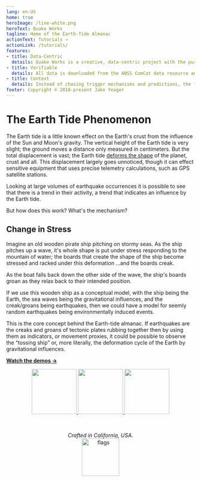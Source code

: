 ```yaml
---
lang: en-US
home: true
heroImage: /line-white.png
heroText: Quake Works
tagline: Home of the Earth-Tide Almanac
actionText: Tutorials →
actionLink: /tutorials/
features:
- title: Data-Centric
  details: Quake Works is a creative, data-centric project with the purpose of displaying large volumes of earthquake data in a simple, informative and scare-free way.
- title: Verifiable
  details: All data is downloaded from the ANSS ComCat data resource and displayed in an easy-to-verify manner.
- title: Context
  details: Instead of chasing trigger mechanisms and predictions, the focus here is on observing earthquake events in a broader context of time and activity trends.
footer: Copyright © 2018-present Jake Yeager
---
```


# The Earth Tide Phenomenon

The Earth tide is a little known effect on the Earth's crust from the influence of the Sun and Moon's gravity. The vertical height of the Earth tide is very slight; the ground moves a distance only measured in centimeters. But the total displacement is vast; the Earth tide [deforms the shape](https://en.wikipedia.org/wiki/Earth_tide#Body_tide) of the planet, crust and all. This displacement largely goes unnoticed, though it can effect sensitive equipment that uses precise telemetry calculations, such as GPS satellite stations.

Looking at large volumes of earthquake occurrences it is possible to see that there is a trend in their activity, a trend that indicates an influence by the Earth tide. 

But how does this work? What's the mechanism?

## Change in Stress

Imagine an old wooden pirate ship pitching on stormy seas. As the ship pitches up a wave, it's whole shape is put under stress responding to the mountain of water; the boards that create the shape of the ship become stressed and racked under this deformation ...and the boards creak.

As the boat falls back down the other side of the wave, the ship's boards groan as they relax back to their intended position.

If we use this wooden ship as a conceptual model, with the ship being the Earth, the sea waves being the gravitational influences, and the creak/groans being earthquakes, then we could have a model for seemly random earthquakes being environmentally induced events.

This is the core concept behind the Earth-tide almanac. If earthquakes are the creaks and groans of tectonic plates rubbing together then by using them as indicators, or movement proxies, it could be possible to observe the “tossing ship” or, more literally, the deformation cycle of the Earth by gravitational influences.

[**Watch the demos →**](/tutorials/)

<p align="center">
    <a href="https://shop.quake.works" target="_blank">
        <img src="https://craton.sfo2.cdn.digitaloceanspaces.com/qw-main/btn/shop.svg" width="120px">
    </a>
    <a href="https://twitter.com/quakeyeager" target="_blank">
        <img src="https://craton.sfo2.cdn.digitaloceanspaces.com/qw-main/btn/twitter.svg" width="120px">
    </a>
    <a href="https://github.com/jakeYeager" target="_blank">
        <img src="https://craton.sfo2.cdn.digitaloceanspaces.com/qw-main/btn/github.svg" width="120px">
    </a>
</p>
<br>
<p align="center">
<em>Crafted in California, USA.</em>
<br>
<img src="https://craton.sfo2.cdn.digitaloceanspaces.com/qw-main/btn/footer-flags.png" style="width:100px;" alt="flags">
</p>